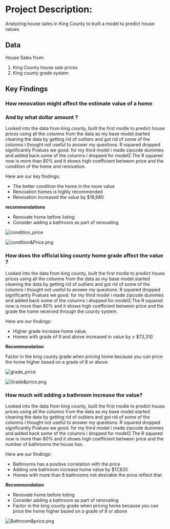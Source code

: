 # Project Description:


Analyzing house sales in King County to built a model to predict house values


## Data 


House Sales from:

1. King County house sale prices 
2. King county grade system

## Key Findings

### How renovation might affect the estimate value of a home 
### And by what dollar amount ?


Looked into the data from king county, built the first modle to predict house
prices using all the columns from the data as my base model.started cleaning 
the data by getting rid of outliers and got rid of some of the columns i thought 
not useful to answer my questions. R squared dropped significantly Pvalues we good. 
for my third model i made zipcode dummies and added back some of the columns i dropped for model2.The R squared now is more than 80% and it shows high coefficient between 
price and the condition of the home and renovation.

Here are our key findings:


- The better condition the home in the more value
- Renovation homes is highly recommended
- Renovation increased the value by $18,680

**recommendations**


- Renovate home before listing
- Consider adding a bathroom as part of renovating

![condition_price](c.png)

![condition&Price.png](attachment:condition&Price.png)

### How does the official king county home grade affect the value ?


Looked into the data from king county, built the first modle to predict
house prices using all the columns from the data as my base model.started 
cleaning the data by getting rid of outliers and got rid of some of the 
columns i thought not useful to answer my questions. R squared dropped 
significantly Pvalues we good. for my third model i made zipcode dummies 
and added back some of the columns i dropped for model2.The R squared now 
is more than 80% and it shows high coefficient between price and the grade
the home received through the county system.

Here are our findings:


- Higher grade increase home value.
- Homes with grade of 9 and above increased in value by ≥ $73,310

**Recommendation**


 Factor in the king county grade when pricing home because you can price 
the home higher based on a grade of 8 or above

![grade_price](g.png)

![Grade&price.png](attachment:Grade&price.png)

### How much will adding a bathroom increase the value?


Looked into the data from king county, built the first modle to predict
house prices using all the columns from the data as my base model.started 
cleaning the data by getting rid of outliers and got rid of some of the 
columns i thought not useful to answer my questions. R squared dropped 
significantly Pvalues we good. for my third model i made zipcode dummies 
and added back some of the columns i dropped for model2.The R squared now 
is more than 80% and it shows high coefficient between price and the number
of bathrooms the house has.

Here are our findings:


- Bathrooms has a positive correlation with the price
- Adding one bathroom increase home value by $17,820
- Homes with more than 6 bathrooms not desirable the price reflect that

***Recommendation***


- Renovate home before listing
- Consider adding a bathroom as part of renovating
- Factor in the king county grade when pricing home because you can price the 
  home higher based on a grade of 8 or above

![Bathroom&price.png](attachment:Bathroom&price.png)


```python

```
